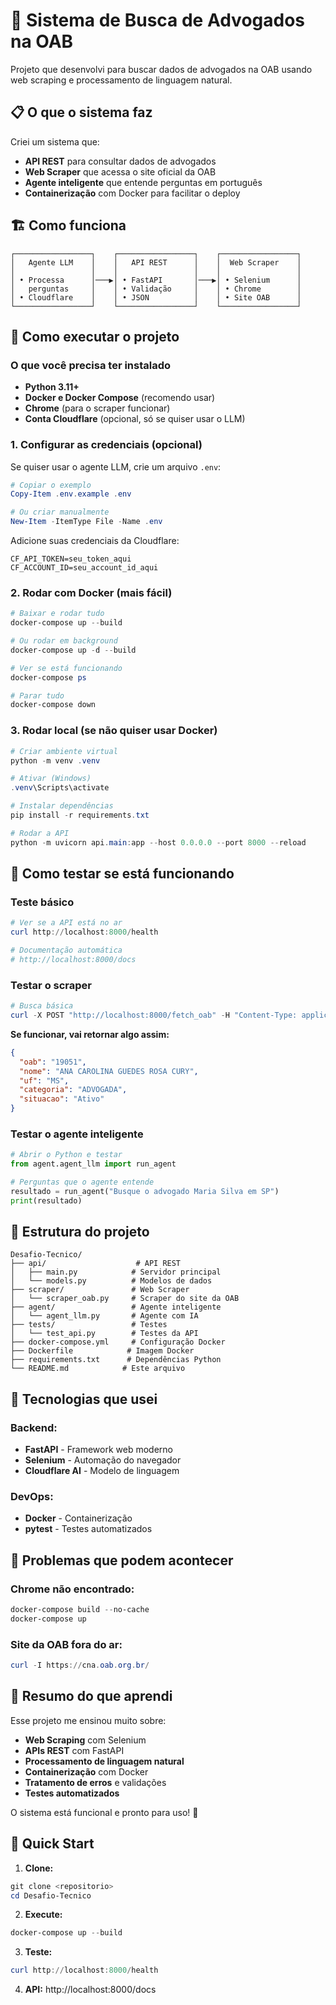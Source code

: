 # 🚀 Sistema de Busca de Advogados na OAB

Projeto que desenvolvi para buscar dados de advogados na OAB usando web scraping e processamento de linguagem natural.

## 📋 O que o sistema faz

Criei um sistema que:
- **API REST** para consultar dados de advogados
- **Web Scraper** que acessa o site oficial da OAB
- **Agente inteligente** que entende perguntas em português
- **Containerização** com Docker para facilitar o deploy

## 🏗️ Como funciona

```
┌─────────────────┐    ┌─────────────────┐    ┌─────────────────┐
│   Agente LLM    │    │   API REST      │    │  Web Scraper    │
│                 │    │                 │    │                 │
│ • Processa      │───▶│ • FastAPI       │───▶│ • Selenium      │
│   perguntas     │    │ • Validação     │    │ • Chrome        │
│ • Cloudflare    │    │ • JSON          │    │ • Site OAB      │
└─────────────────┘    └─────────────────┘    └─────────────────┘
```

## 🚀 Como executar o projeto

### O que você precisa ter instalado
- **Python 3.11+**
- **Docker e Docker Compose** (recomendo usar)
- **Chrome** (para o scraper funcionar)
- **Conta Cloudflare** (opcional, só se quiser usar o LLM)

### 1. Configurar as credenciais (opcional)

Se quiser usar o agente LLM, crie um arquivo `.env`:

```powershell
# Copiar o exemplo
Copy-Item .env.example .env

# Ou criar manualmente
New-Item -ItemType File -Name .env
```

Adicione suas credenciais da Cloudflare:

```env
CF_API_TOKEN=seu_token_aqui
CF_ACCOUNT_ID=seu_account_id_aqui
```

### 2. Rodar com Docker (mais fácil)

```powershell
# Baixar e rodar tudo
docker-compose up --build

# Ou rodar em background
docker-compose up -d --build

# Ver se está funcionando
docker-compose ps

# Parar tudo
docker-compose down
```

### 3. Rodar local (se não quiser usar Docker)

```powershell
# Criar ambiente virtual
python -m venv .venv

# Ativar (Windows)
.venv\Scripts\activate

# Instalar dependências
pip install -r requirements.txt

# Rodar a API
python -m uvicorn api.main:app --host 0.0.0.0 --port 8000 --reload
```

## 🧪 Como testar se está funcionando

### Teste básico
```powershell
# Ver se a API está no ar
curl http://localhost:8000/health

# Documentação automática
# http://localhost:8000/docs
```

### Testar o scraper

```powershell
# Busca básica
curl -X POST "http://localhost:8000/fetch_oab" -H "Content-Type: application/json" -d "{\"name\": \"Maria Silva\", \"uf\": \"SP\"}"
```

**Se funcionar, vai retornar algo assim:**
```json
{
  "oab": "19051",
  "nome": "ANA CAROLINA GUEDES ROSA CURY",
  "uf": "MS",
  "categoria": "ADVOGADA",
  "situacao": "Ativo"
}
```

### Testar o agente inteligente

```python
# Abrir o Python e testar
from agent.agent_llm import run_agent

# Perguntas que o agente entende
resultado = run_agent("Busque o advogado Maria Silva em SP")
print(resultado)
```

## 📁 Estrutura do projeto

```
Desafio-Tecnico/
├── api/                    # API REST
│   ├── main.py            # Servidor principal
│   └── models.py          # Modelos de dados
├── scraper/               # Web Scraper
│   └── scraper_oab.py     # Scraper do site da OAB
├── agent/                 # Agente inteligente
│   └── agent_llm.py       # Agente com IA
├── tests/                 # Testes
│   └── test_api.py        # Testes da API
├── docker-compose.yml     # Configuração Docker
├── Dockerfile            # Imagem Docker
├── requirements.txt      # Dependências Python
└── README.md            # Este arquivo
```

## 🔧 Tecnologias que usei

### Backend:
- **FastAPI** - Framework web moderno
- **Selenium** - Automação do navegador
- **Cloudflare AI** - Modelo de linguagem

### DevOps:
- **Docker** - Containerização
- **pytest** - Testes automatizados

## 🐛 Problemas que podem acontecer

### Chrome não encontrado:
```powershell
docker-compose build --no-cache
docker-compose up
```

### Site da OAB fora do ar:
```powershell
curl -I https://cna.oab.org.br/
```

## 🎯 Resumo do que aprendi

Esse projeto me ensinou muito sobre:
- **Web Scraping** com Selenium
- **APIs REST** com FastAPI
- **Processamento de linguagem natural**
- **Containerização** com Docker
- **Tratamento de erros** e validações
- **Testes automatizados**

O sistema está funcional e pronto para uso! 🎉

## 🚀 Quick Start

1. **Clone:**
```powershell
git clone <repositorio>
cd Desafio-Tecnico
```

2. **Execute:**
```powershell
docker-compose up --build
```

3. **Teste:**
```powershell
curl http://localhost:8000/health
```

4. **API:** http://localhost:8000/docs
